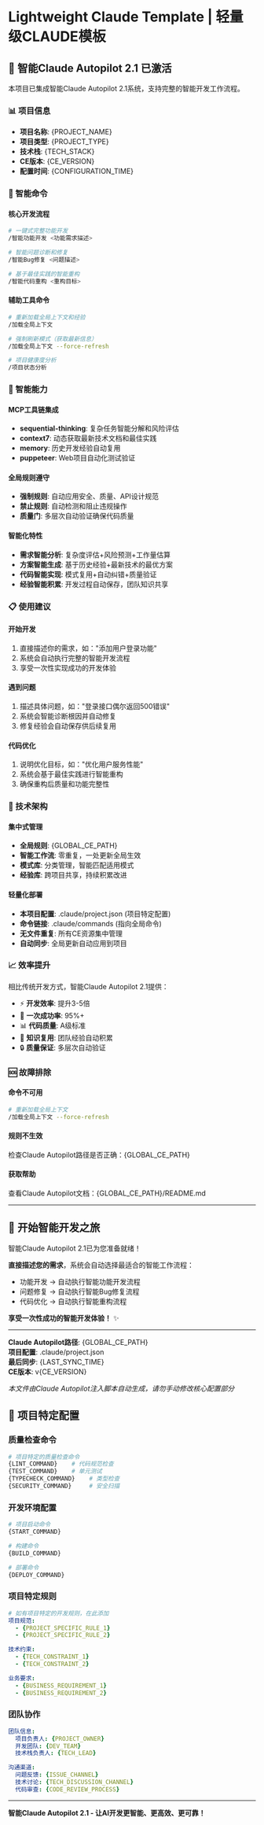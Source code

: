 # Lightweight Claude Template | 轻量级CLAUDE模板

## 🚀 **智能Claude Autopilot 2.1 已激活**

本项目已集成智能Claude Autopilot 2.1系统，支持完整的智能开发工作流程。

### **📊 项目信息**
- **项目名称**: {PROJECT_NAME}
- **项目类型**: {PROJECT_TYPE}  
- **技术栈**: {TECH_STACK}
- **CE版本**: {CE_VERSION}
- **配置时间**: {CONFIGURATION_TIME}

### **🎯 智能命令**

#### **核心开发流程**
```bash
# 一键式完整功能开发
/智能功能开发 <功能需求描述>

# 智能问题诊断和修复
/智能Bug修复 <问题描述>

# 基于最佳实践的智能重构
/智能代码重构 <重构目标>
```

#### **辅助工具命令**
```bash
# 重新加载全局上下文和经验
/加载全局上下文

# 强制刷新模式（获取最新信息）
/加载全局上下文 --force-refresh

# 项目健康度分析
/项目状态分析
```

### **🧠 智能能力**

#### **MCP工具链集成**
- **sequential-thinking**: 复杂任务智能分解和风险评估
- **context7**: 动态获取最新技术文档和最佳实践  
- **memory**: 历史开发经验自动复用
- **puppeteer**: Web项目自动化测试验证

#### **全局规则遵守**
- **强制规则**: 自动应用安全、质量、API设计规范
- **禁止规则**: 自动检测和阻止违规操作
- **质量门**: 多层次自动验证确保代码质量

#### **智能化特性**
- **需求智能分析**: 复杂度评估+风险预测+工作量估算
- **方案智能生成**: 基于历史经验+最新技术的最优方案
- **代码智能实现**: 模式复用+自动纠错+质量验证
- **经验智能积累**: 开发过程自动保存，团队知识共享

### **📋 使用建议**

#### **开始开发**
1. 直接描述你的需求，如："添加用户登录功能"
2. 系统会自动执行完整的智能开发流程
3. 享受一次性实现成功的开发体验

#### **遇到问题**
1. 描述具体问题，如："登录接口偶尔返回500错误"  
2. 系统会智能诊断根因并自动修复
3. 修复经验会自动保存供后续复用

#### **代码优化**
1. 说明优化目标，如："优化用户服务性能"
2. 系统会基于最佳实践进行智能重构
3. 确保重构后质量和功能完整性

### **🔗 技术架构**

#### **集中式管理**
- **全局规则**: {GLOBAL_CE_PATH}
- **智能工作流**: 零重复，一处更新全局生效
- **模式库**: 分类管理，智能匹配适用模式
- **经验库**: 跨项目共享，持续积累改进

#### **轻量化部署**  
- **本项目配置**: .claude/project.json (项目特定配置)
- **命令链接**: .claude/commands (指向全局命令)
- **无文件重复**: 所有CE资源集中管理
- **自动同步**: 全局更新自动应用到项目

### **📈 效率提升**

相比传统开发方式，智能Claude Autopilot 2.1提供：
- ⚡ **开发效率**: 提升3-5倍
- 🎯 **一次成功率**: 95%+
- 📊 **代码质量**: A级标准
- 🧠 **知识复用**: 团队经验自动积累
- 🔒 **质量保证**: 多层次自动验证

### **🆘 故障排除**

#### **命令不可用**
```bash
# 重新加载全局上下文
/加载全局上下文 --force-refresh
```

#### **规则不生效**  
检查Claude Autopilot路径是否正确：{GLOBAL_CE_PATH}

#### **获取帮助**
查看Claude Autopilot文档：{GLOBAL_CE_PATH}/README.md

---

## 🚀 **开始智能开发之旅**

智能Claude Autopilot 2.1已为您准备就绪！

**直接描述您的需求**，系统会自动选择最适合的智能工作流程：

- 功能开发 → 自动执行智能功能开发流程
- 问题修复 → 自动执行智能Bug修复流程  
- 代码优化 → 自动执行智能重构流程

**享受一次性成功的智能开发体验！** ✨

---

**Claude Autopilot路径**: {GLOBAL_CE_PATH}  
**项目配置**: .claude/project.json  
**最后同步**: {LAST_SYNC_TIME}  
**CE版本**: v{CE_VERSION}

*本文件由Claude Autopilot注入脚本自动生成，请勿手动修改核心配置部分*

## 🔧 **项目特定配置**

### **质量检查命令**
```bash
# 项目特定的质量检查命令
{LINT_COMMAND}    # 代码规范检查
{TEST_COMMAND}    # 单元测试
{TYPECHECK_COMMAND}    # 类型检查
{SECURITY_COMMAND}     # 安全扫描
```

### **开发环境配置**
```bash
# 项目启动命令
{START_COMMAND}

# 构建命令
{BUILD_COMMAND}

# 部署命令
{DEPLOY_COMMAND}
```

### **项目特定规则**
```yaml
# 如有项目特定的开发规则，在此添加
项目规范:
  - {PROJECT_SPECIFIC_RULE_1}
  - {PROJECT_SPECIFIC_RULE_2}

技术约束:
  - {TECH_CONSTRAINT_1}
  - {TECH_CONSTRAINT_2}

业务要求:
  - {BUSINESS_REQUIREMENT_1}
  - {BUSINESS_REQUIREMENT_2}
```

### **团队协作**
```yaml
团队信息:
  项目负责人: {PROJECT_OWNER}
  开发团队: {DEV_TEAM}
  技术栈负责人: {TECH_LEAD}

沟通渠道:
  问题反馈: {ISSUE_CHANNEL}
  技术讨论: {TECH_DISCUSSION_CHANNEL}
  代码审查: {CODE_REVIEW_PROCESS}
```

---

**智能Claude Autopilot 2.1 - 让AI开发更智能、更高效、更可靠！**